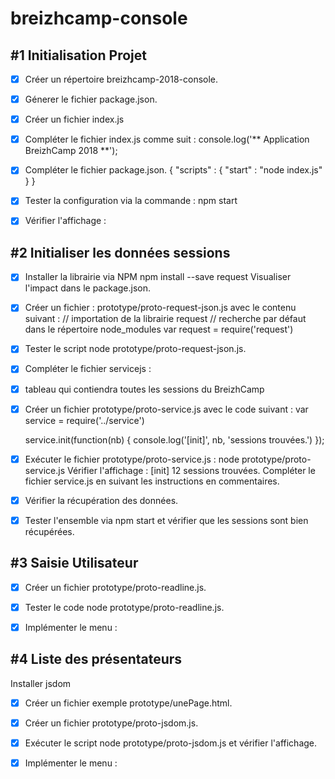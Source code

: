 # breizhcamp-console

## #1 Initialisation Projet


- [x] Créer un répertoire breizhcamp-2018-console.

- [x] Génerer le fichier package.json.

- [x] Créer un fichier index.js

- [x]  Compléter le fichier index.js comme suit :
        console.log('** Application BreizhCamp 2018 **');
- [x] Compléter le fichier package.json.
    {
        "scripts" : {
        "start" : "node index.js"
        }
    }
- [x]  Tester la configuration via la commande : npm start

- [x] Vérifier l'affichage :


## #2 Initialiser les données sessions


- [x] Installer la librairie via NPM
    npm install --save request
    Visualiser l'impact dans le package.json.

- [x] Créer un fichier : prototype/proto-request-json.js avec le contenu suivant :
    // importation de la librairie request
    // recherche par défaut dans le répertoire node_modules
    var request = require('request')


- [x] Tester le script node prototype/proto-request-json.js.

- [x] Compléter le fichier servicejs :

- [x]  tableau qui contiendra toutes les sessions du BreizhCamp

- [x]  Créer un fichier prototype/proto-service.js avec le code suivant :
    var service = require('../service')

    service.init(function(nb) {
        console.log('[init]', nb, 'sessions trouvées.')
    });

- [x] Exécuter le fichier prototype/proto-service.js :
    node prototype/proto-service.js
    Vérifier l'affichage :
    [init] 12 sessions trouvées.
    Compléter le fichier service.js en suivant les instructions en commentaires.


- [x] Vérifier la récupération des données.


- [x]  Tester l'ensemble via npm start et vérifier que les sessions sont bien récupérées.

## #3 Saisie Utilisateur

- [x] Créer un fichier prototype/proto-readline.js.

- [x] Tester le code node prototype/proto-readline.js.

- [x] Implémenter le menu :

## #4 Liste des présentateurs

Installer jsdom

- [x] Créer un fichier exemple prototype/unePage.html.

- [x] Créer un fichier prototype/proto-jsdom.js.

- [x] Exécuter le script node prototype/proto-jsdom.js et vérifier l'affichage.

- [x] Implémenter le menu :